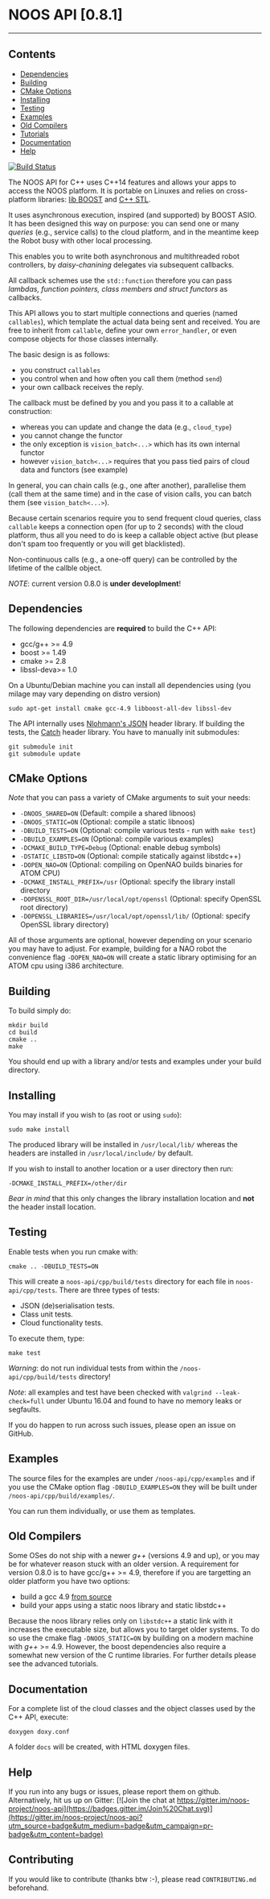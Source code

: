 # NOOS API [0.8.1]
-----------------------

## Contents
- [Dependencies](#dependencies)
- [Building](#building)
- [CMake Options](#cmake-options)
- [Installing](#installing)
- [Testing](#testing)
- [Examples](#examples)
- [Old Compilers](#old-compilers)
- [Tutorials](#tutorials)
- [Documentation](#documentation)
- [Help](#help)

[![Build Status](https://travis-ci.org/ortelio/noos-api-cpp.svg?branch=master)](https://travis-ci.org/ortelio/noos-api-cpp)

The NOOS API for C++ uses C++14 features and allows your apps to access the NOOS platform.
It is portable on Linuxes and relies on cross-platform libraries: 
[lib BOOST](http://www.boost.org) and [C++ STL](https://en.wikipedia.org/wiki/Standard_Template_Library).

It uses asynchronous execution, inspired (and supported) by BOOST ASIO.
It has been designed this way on purpose: you can send one or many *queries* (e.g., service calls)
to the cloud platform, and in the meantime keep the Robot busy with other local processing.

This enables you to write both asynchronous and multithreaded robot controllers,
by *daisy-chanining* delegates via subsequent callbacks.

All callback schemes use the `std::function` therefore you can pass 
*lambdas, function pointers, class members and struct functors* as callbacks.

This API allows you to start multiple connections and queries (named `callables`),
which template the actual data being sent and received.
You are free to inherit from `callable`, define your own `error_handler`,
or even compose objects for those classes internally.

The basic design is as follows:
- you construct `callables` 
- you control when and how often you call them (method `send`)
- your own callback receives the reply.

The callback must be defined by you and you pass it to a callable at construction:
- whereas you can update and change the data (e.g., `cloud_type`)
- you cannot change the functor
- the only exception is `vision_batch<...>` which has its own internal functor
- however `vision_batch<...>` requires that you pass tied pairs of cloud data and functors (see example)

In general, you can chain calls (e.g., one after another), parallelise them (call them at the same time)
and in the case of vision calls, you can batch them (see `vision_batch<...>`).

Because certain scenarios require you to send frequent cloud queries, class `callable`
keeps a connection open (for up to 2 seconds) with the cloud platform, thus
all you need to do is keep a callable object active (but please don't spam too frequently or you will get blacklisted).

Non-continuous calls (e.g., a one-off query) can be controlled by the lifetime of the callble object.

_NOTE_: current version 0.8.0 is **under developlment**!

## Dependencies

The following dependencies are **required** to build the C++ API:

* gcc/g++ >= 4.9
* boost >= 1.49
* cmake >= 2.8
* libssl-deva>= 1.0

On a Ubuntu/Debian machine you can install all dependencies using (you milage may vary depending on distro version)

```shell
sudo apt-get install cmake gcc-4.9 libboost-all-dev libssl-dev
```

The API internally uses [Nlohmann's JSON](https://github.com/nlohmann/json) header library.
If building the tests, the [Catch](https://github.com/philsquared/Catch/tree/master) header library.
You have to manually init submodules:

```shell
git submodule init
git submodule update
```

## CMake Options

*Note* that you can pass a variety of CMake arguments to suit your needs:

* `-DNOOS_SHARED=ON`		                        (Default: compile a shared libnoos)
* `-DNOOS_STATIC=ON`		                        (Optional: compile a static libnoos)
* `-DBUILD_TESTS=ON`                                (Optional: compile various tests - run with `make test`)
* `-DBUILD_EXAMPLES=ON`                             (Optional: compile various examples)
* `-DCMAKE_BUILD_TYPE=Debug`                        (Optional: enable debug symbols)
* `-DSTATIC_LIBSTD=ON`                              (Optional: compile statically against libstdc++)
* `-DOPEN_NAO=ON`                                   (Optional: compiling on OpenNAO builds binaries for ATOM CPU)
* `-DCMAKE_INSTALL_PREFIX=/usr`	                    (Optional: specify the library install directory
* `-DOPENSSL_ROOT_DIR=/usr/local/opt/openssl`       (Optional: specify OpenSSL root directory)
* `-DOPENSSL_LIBRARIES=/usr/local/opt/openssl/lib/` (Optional: specify OpenSSL library directory)

All of those arguments are optional, however depending on your scenario you may have to adjust.
For example, building for a NAO robot the convenience flag `-DOPEN_NAO=ON` will create a static library optimising for an ATOM cpu
using i386 architecture.

## Building

To build simply do:

```shell
mkdir build
cd build
cmake ..
make
```

You should end up with a library and/or tests and examples under your build directory.

## Installing

You may install if you wish to (as root or using `sudo`):

```shell
sudo make install
```

The produced library will be installed in `/usr/local/lib/` whereas the headers are installed in `/usr/local/include/` by default.

If you wish to install to another location or a user directory then run:

```shell
-DCMAKE_INSTALL_PREFIX=/other/dir
```

*Bear in mind* that this only changes the library installation location and **not** the header install location.

## Testing

Enable tests when you run cmake with:

```shell
cmake .. -DBUILD_TESTS=ON
```

This will create a `noos-api/cpp/build/tests` directory for each file in `noos-api/cpp/tests`.
There are three types of tests:

* JSON (de)serialisation tests.
* Class unit tests.
* Cloud functionality tests.

To execute them, type:

```shell
make test
```

*_Warning_*: do not run individual tests from within the `/noos-api/cpp/build/tests` directory!

*_Note_*: all examples and test have been checked with `valgrind --leak-check=full` under Ubuntu 16.04 and found
to have no memory leaks or segfaults.

If you do happen to run across such issues, please open an issue on GitHub.

## Examples

The source files for the examples are under `/noos-api/cpp/examples` and if you use the CMake option flag `-DBUILD_EXAMPLES=ON` they
will be built under `/noos-api/cpp/build/examples/`.

You can run them individually, or use them as templates.

## Old Compilers

Some OSes do not ship with a newer *g++* (versions 4.9 and up), or you may be for whatever reason stuck with an older version.
A requirement for version 0.8.0 is to have gcc/g++ >= 4.9, therefore if you are targetting an older platform you have two options:

* build a gcc 4.9 [from source](https://gcc.gnu.org/wiki/InstallingGCC)
* build your apps using a static noos library and static libstdc++

Because the noos library relies only on `libstdc++` a static link with it increases the executable size,
but allows you to target older systems.
To do so use the cmake flag `-DNOOS_STATIC=ON` by building on a modern machine with *g++* >= 4.9.
However, the boost dependencies also require a somewhat new version of the C runtime libraries.
For further details please see the advanced tutorials.

## Documentation

For a complete list of the cloud classes and the object classes used by the C++ API,
execute:

```shell
doxygen doxy.conf
```

A folder `docs` will be created, with HTML doxygen files.

## Help

If you run into any bugs or issues, please report them on github. 
Alternatively, hit us up on Gitter: [![Join the chat at https://gitter.im/noos-project/noos-api](https://badges.gitter.im/Join%20Chat.svg)](https://gitter.im/noos-project/noos-api?utm_source=badge&utm_medium=badge&utm_campaign=pr-badge&utm_content=badge)

## Contributing

If you would like to contribute (thanks btw :-), please read `CONTRIBUTING.md` beforehand.
